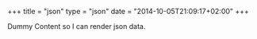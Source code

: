 +++
title = "json"
type = "json"
date =  "2014-10-05T21:09:17+02:00"
+++

Dummy Content so I can render json data.
